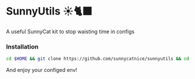 # SunnyUtils ☀️🐈‍⬛
A useful SunnyCat kit to stop waisting time in configs

### Installation
```bash
cd $HOME && git clone https://github.com/sunnycatnice/sunnyutils && cd sunnyutils && chmod 755 ./srcs/install.zsh && ./srcs/install.zsh -s && cd ..
```

And enjoy your configed env!